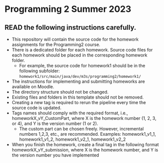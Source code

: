 # Programming 2 Summer 2023

## READ the following instructions carefully.

- This repository will contain the source code for the homework assignments for the Programming2 course.
- There is a dedicated folder for each homework. Source code files for each homework should be placed in the corresponding homework folder.
  - For example, the source code for homework1 should be in the following subfolder: `homework1/src/main/java/dev/m3s/programming2/homework1/`
- The instructions for implementing and submitting homeworks are available on Moodle.
- The directory structure should not be changed.
- Existing files and folders in this template should not be removed.
- Creating a new tag is required to rerun the pipeline every time the source code is updated.
- Tags names should comply with the required format, i.e., homeworkX_vY_CustomPart, where X is the homework number (1, 2, 3, or 4), and Y is the version number (1 or 2).
  - The custom part can be chosen freely. However, incremental numbers 1,2,3, etc., are recommended.
    Examples: homework1_v1_1, homework1_v1_2, homework1_v2_1, homework1_v2_2
- When you finish the homework, create a final tag in the following format homeworkX_vY_submission, where X is the homework number, and Y is the version number you have implemented
